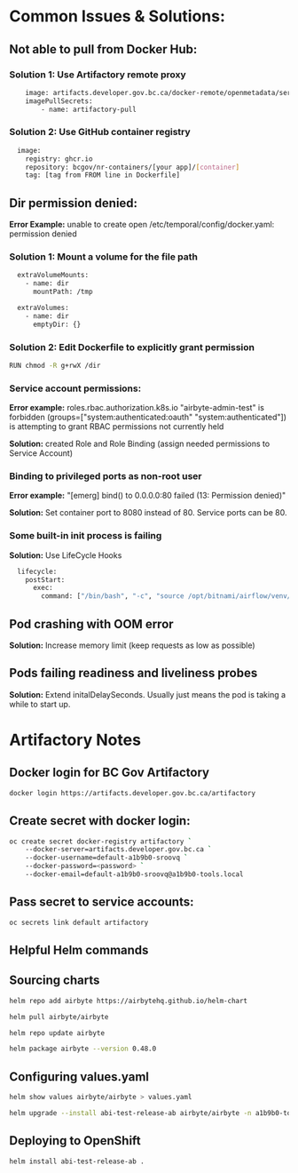# Common Issues & Solutions: 

## Not able to pull from Docker Hub:
### Solution 1: Use Artifactory remote proxy
```sh 
    image: artifacts.developer.gov.bc.ca/docker-remote/openmetadata/server
    imagePullSecrets:
        - name: artifactory-pull
```    
### Solution 2: Use GitHub container registry
```sh 
  image:
    registry: ghcr.io
    repository: bcgov/nr-containers/[your app]/[container]
    tag: [tag from FROM line in Dockerfile]
```

## Dir permission denied:
**Error Example:** unable to create open /etc/temporal/config/docker.yaml: permission denied 
### Solution 1: Mount a volume for the file path
```sh 
  extraVolumeMounts:
    - name: dir
      mountPath: /tmp

  extraVolumes:
    - name: dir
      emptyDir: {}
```
### Solution 2: Edit Dockerfile to explicitly grant permission
```sh 
RUN chmod -R g+rwX /dir
```

### Service account permissions:
**Error example:**
roles.rbac.authorization.k8s.io "airbyte-admin-test" is forbidden (groups=["system:authenticated:oauth" "system:authenticated"]) is attempting to grant RBAC permissions not currently held

**Solution:** created Role and Role Binding (assign needed permissions to Service Account)

### Binding to privileged ports as non-root user
**Error example:** "[emerg] bind() to 0.0.0.0:80 failed (13: Permission denied)"

**Solution:** Set container port to 8080 instead of 80. Service ports can be 80. 

### Some built-in init process is failing 
**Solution:** Use LifeCycle Hooks
```sh 
  lifecycle:
    postStart:
      exec:
        command: ["/bin/bash", "-c", "source /opt/bitnami/airflow/venv/bin/activate &&  pip install  --trusted-host artifacts.developer.gov.bc.ca --index-url=https://artifacts.developer.gov.bc.ca/artifactory/pypi-remote  apache-airflow-providers-airbyte"]  
```
     
## Pod crashing with OOM error
**Solution:** Increase memory limit (keep requests as low as possible)

## Pods failing readiness and liveliness probes
**Solution:** Extend initalDelaySeconds. Usually just means the pod is taking a while to start up. 

# Artifactory Notes

## Docker login for BC Gov Artifactory
```sh
docker login https://artifacts.developer.gov.bc.ca/artifactory
```

## Create secret with docker login:
```sh 
oc create secret docker-registry artifactory `
    --docker-server=artifacts.developer.gov.bc.ca `
    --docker-username=default-a1b9b0-sroovq `
    --docker-password=<password> `
    --docker-email=default-a1b9b0-sroovq@a1b9b0-tools.local
```

## Pass secret to service accounts:
```sh
oc secrets link default artifactory
```

## Helpful Helm commands

## Sourcing charts
```sh
helm repo add airbyte https://airbytehq.github.io/helm-chart
```
```sh
helm pull airbyte/airbyte 
```
```sh 
helm repo update airbyte
```
```sh
helm package airbyte --version 0.48.0 
```

## Configuring values.yaml
```sh
helm show values airbyte/airbyte > values.yaml
```

```sh
helm upgrade --install abi-test-release-ab airbyte/airbyte -n a1b9b0-tools -f values.yaml --debug      
```

## Deploying to OpenShift
```sh
helm install abi-test-release-ab .
```


